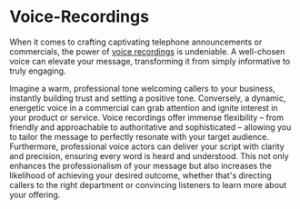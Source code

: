 # Voice-Recordings
When it comes to crafting captivating telephone announcements or commercials, the power of [voice recordings](https://www.stimme24.com/) is undeniable. A well-chosen voice can elevate your message, transforming it from simply informative to truly engaging.

Imagine a warm, professional tone welcoming callers to your business, instantly building trust and setting a positive tone. Conversely, a dynamic, energetic voice in a commercial can grab attention and ignite interest in your product or service.  Voice recordings offer immense flexibility – from friendly and approachable to authoritative and sophisticated – allowing you to tailor the message to perfectly resonate with your target audience.  Furthermore, professional voice actors can deliver your script with clarity and precision, ensuring every word is heard and understood. This not only enhances the professionalism of your message but also increases the likelihood of achieving your desired outcome, whether that's directing callers to the right department or convincing listeners to learn more about your offering.
